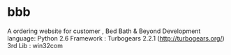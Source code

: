 bbb
===

A ordering website for customer , Bed Bath &amp; Beyond
Development language: Python 2.6
Framework : Turbogears 2.2.1 (http://turbogears.org/)
3rd Lib : win32com
